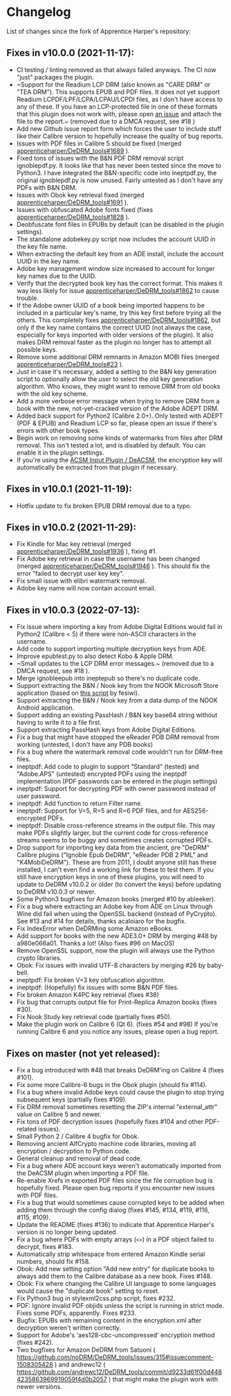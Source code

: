 # Changelog

List of changes since the fork of Apprentice Harper's repository: 

## Fixes in v10.0.0 (2021-11-17):

- CI testing / linting removed as that always failed anyways. The CI now "just" packages the plugin.
- ~Support for the Readium LCP DRM (also known as "CARE DRM" or "TEA DRM"). This supports EPUB and PDF files. It does not yet support Readium LCPDF/LPF/LCPA/LCPAU/LCPDI files, as I don't have access to any of these. If you have an LCP-protected file in one of these formats that this plugin does not work with, please open [an issue](https://github.com/noDRM/DeDRM_tools/issues) and attach the file to the report.~ (removed due to a DMCA request, see #18 )
- Add new Github issue report form which forces the user to include stuff like their Calibre version to hopefully increase the quality of bug reports.
- Issues with PDF files in Calibre 5 should be fixed (merged [apprenticeharper/DeDRM_tools#1689](https://github.com/apprenticeharper/DeDRM_tools/pull/1689) ).
- Fixed tons of issues with the B&N PDF DRM removal script ignoblepdf.py. It looks like that has never been tested since the move to Python3. I have integrated the B&N-specific code into ineptpdf.py, the original ignoblepdf.py is now unused. Fairly untested as I don't have any PDFs with B&N DRM.
- Issues with Obok key retrieval fixed (merged [apprenticeharper/DeDRM_tools#1691](https://github.com/apprenticeharper/DeDRM_tools/pull/1691) ).
- Issues with obfuscated Adobe fonts fixed (fixes [apprenticeharper/DeDRM_tools#1828](https://github.com/apprenticeharper/DeDRM_tools/issues/1828) ).
- Deobfuscate font files in EPUBs by default (can be disabled in the plugin settings).
- The standalone adobekey.py script now includes the account UUID in the key file name.
- When extracting the default key from an ADE install, include the account UUID in the key name.
- Adobe key management window size increased to account for longer key names due to the UUID.
- Verify that the decrypted book key has the correct format. This makes it way less likely for issue [apprenticeharper/DeDRM_tools#1862](https://github.com/apprenticeharper/DeDRM_tools/issues/1862) to cause trouble.
- If the Adobe owner UUID of a book being imported happens to be included in a particular key's name, try this key first before trying all the others. This completely fixes [apprenticeharper/DeDRM_tools#1862](https://github.com/apprenticeharper/DeDRM_tools/issues/1862), but only if the key name contains the correct UUID (not always the case, especially for keys imported with older versions of the plugin). It also makes DRM removal faster as the plugin no longer has to attempt all possible keys.
- Remove some additional DRM remnants in Amazon MOBI files (merged [apprenticeharper/DeDRM_tools#23](https://github.com/apprenticeharper/DeDRM_tools/pull/23) ).
- Just in case it's necessary, added a setting to the B&N key generation script to optionally allow the user to select the old key generation algorithm. Who knows, they might want to remove DRM from old books with the old key scheme.
- Add a more verbose error message when trying to remove DRM from a book with the new, not-yet-cracked version of the Adobe ADEPT DRM.
- Added back support for Python2 (Calibre 2.0+). Only tested with ADEPT (PDF & EPUB) and Readium LCP so far, please open an issue if there's errors with other book types.
- Begin work on removing some kinds of watermarks from files after DRM removal. This isn't tested a lot, and is disabled by default. You can enable it in the plugin settings.
- If you're using the [ACSM Input Plugin / DeACSM](https://www.mobileread.com/forums/showthread.php?t=341975), the encryption key will automatically be extracted from that plugin if necessary.

## Fixes in v10.0.1 (2021-11-19): 

- Hotfix update to fix broken EPUB DRM removal due to a typo.

## Fixes in v10.0.2 (2021-11-29):

- Fix Kindle for Mac key retrieval (merged [apprenticeharper/DeDRM_tools#1936](https://github.com/apprenticeharper/DeDRM_tools/pull/1936) ), fixing #1. 
- Fix Adobe key retrieval in case the username has been changed (merged [apprenticeharper/DeDRM_tools#1946](https://github.com/apprenticeharper/DeDRM_tools/pull/1946) ). This should fix the error "failed to decrypt user key key".
- Fix small issue with elibri watermark removal.
- Adobe key name will now contain account email.

## Fixes in v10.0.3 (2022-07-13):

- Fix issue where importing a key from Adobe Digital Editions would fail in Python2 (Calibre < 5) if there were non-ASCII characters in the username.
- Add code to support importing multiple decryption keys from ADE.
- Improve epubtest.py to also detect Kobo & Apple DRM.
- ~Small updates to the LCP DRM error messages.~ (removed due to a DMCA request, see #18 ).
- Merge ignobleepub into ineptepub so there's no duplicate code.
- Support extracting the B&N / Nook key from the NOOK Microsoft Store application (based on [this script](https://github.com/noDRM/DeDRM_tools/discussions/9) by fesiwi).
- Support extracting the B&N / Nook key from a data dump of the NOOK Android application.
- Support adding an existing PassHash / B&N key base64 string without having to write it to a file first.
- Support extracting PassHash keys from Adobe Digital Editions.
- Fix a bug that might have stopped the eReader PDB DRM removal from working (untested, I don't have any PDB books)
- Fix a bug where the watermark removal code wouldn't run for DRM-free files.
- ineptpdf: Add code to plugin to support "Standard" (tested) and "Adobe.APS" (untested) encrypted PDFs using the ineptpdf implementation (PDF passwords can be entered in the plugin settings)
- ineptpdf: Support for decrypting PDF with owner password instead of user password.
- ineptpdf: Add function to return Filter name.
- ineptpdf: Support for V=5, R=5 and R=6 PDF files, and for AES256-encrypted PDFs.
- ineptpdf: Disable cross-reference streams in the output file. This may make PDFs slightly larger, but the current code for cross-reference streams seems to be buggy and sometimes creates corrupted PDFs.
- Drop support for importing key data from the ancient, pre "DeDRM" Calibre plugins ("Ignoble Epub DeDRM", "eReader PDB 2 PML" and "K4MobiDeDRM"). These are from 2011, I doubt anyone still has these installed, I can't even find a working link for these to test them. If you still have encryption keys in one of these plugins, you will need to update to DeDRM v10.0.2 or older (to convert the keys) before updating to DeDRM v10.0.3 or newer.
- Some Python3 bugfixes for Amazon books (merged #10 by ableeker).
- Fix a bug where extracting an Adobe key from ADE on Linux through Wine did fail when using the OpenSSL backend (instead of PyCrypto). See #13 and #14 for details, thanks acaloiaro for the bugfix.
- Fix IndexError when DeDRMing some Amazon eBooks.
- Add support for books with the new ADE3.0+ DRM by merging #48 by a980e066a01. Thanks a lot! (Also fixes #96 on MacOS)
- Remove OpenSSL support, now the plugin will always use the Python crypto libraries.
- Obok: Fix issues with invalid UTF-8 characters by merging #26 by baby-bell.
- ineptpdf: Fix broken V=3 key obfuscation algorithm. 
- ineptpdf: (Hopefully) fix issues with some B&N PDF files.
- Fix broken Amazon K4PC key retrieval (fixes #38)
- Fix bug that corrupts output file for Print-Replica Amazon books (fixes #30).
- Fix Nook Study key retrieval code (partially fixes #50).
- Make the plugin work on Calibre 6 (Qt 6). (fixes #54 and #98) If you're running Calibre 6 and you notice any issues, please open a bug report.

## Fixes on master (not yet released):

- Fix a bug introduced with #48 that breaks DeDRM'ing on Calibre 4 (fixes #101).
- Fix some more Calibre-6 bugs in the Obok plugin (should fix #114).
- Fix a bug where invalid Adobe keys could cause the plugin to stop trying subsequent keys (partially fixes #109).
- Fix DRM removal sometimes resetting the ZIP's internal "external_attr" value on Calibre 5 and newer.
- Fix tons of PDF decryption issues (hopefully fixes #104 and other PDF-related issues).
- Small Python 2 / Calibre 4 bugfix for Obok.
- Removing ancient AlfCrypto machine code libraries, moving all encryption / decryption to Python code.
- General cleanup and removal of dead code.
- Fix a bug where ADE account keys weren't automatically imported from the DeACSM plugin when importing a PDF file.
- Re-enable Xrefs in exported PDF files since the file corruption bug is hopefully fixed. Please open bug reports if you encounter new issues with PDF files.
- Fix a bug that would sometimes cause corrupted keys to be added when adding them through the config dialog (fixes #145, #134, #119, #116, #115, #109).
- Update the README (fixes #136) to indicate that Apprentice Harper's version is no longer being updated.
- Fix a bug where PDFs with empty arrays (`<>`) in a PDF object failed to decrypt, fixes #183.
- Automatically strip whitespace from entered Amazon Kindle serial numbers, should fix #158.
- Obok: Add new setting option "Add new entry" for duplicate books to always add them to the Calibre database as a new book. Fixes #148.
- Obok: Fix where changing the Calibre UI language to some languages would cause the "duplicate book" setting to reset.
- Fix Python3 bug in stylexml2css.php script, fixes #232.
- PDF: Ignore invalid PDF objids unless the script is running in strict mode. Fixes some PDFs, apparently. Fixes #233. 
- Bugfix: EPUBs with remaining content in the encryption.xml after decryption weren't written correctly. 
- Support for Adobe's 'aes128-cbc-uncompressed' encryption method (fixes #242).
- Two bugfixes for Amazon DeDRM from Satuoni ( https://github.com/noDRM/DeDRM_tools/issues/315#issuecomment-1508305428 ) and andrewc12 ( https://github.com/andrewc12/DeDRM_tools/commit/d9233d61f00d4484235863969919059f4d0b2057 ) that might make the plugin work with newer versions.
